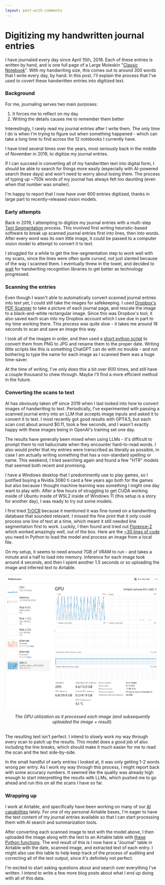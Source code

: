 ```yaml
---
layout: post-with-comments
---
```


# Digitizing my handwritten journal entries

I have journaled every day since April 15th, 2018.
Each of these entries is written by hand, and is one full page of a Large Moleskin "[Classic Notebook](https://www.moleskine.com/en-us/shop/notebooks/the-legendary-notebook/classic-notebook-black-9788883701122.html)".
With my handwriting size, this comes out to around 300 words that I write every day, by hand.
In this post, I'll explain the process that I've used to covert these handwritten entries into digitized text.

### Background

For me, journaling serves two main purposes:

1. It forces me to reflect on my day
1. Writing the details causes me to remember them better

Interestingly, I rarely read my journal entries after I write them.
The only time I do is when I'm trying to figure out when something happened - which can take a long time to find across the 12 notebooks I currently have.

I have tried several times over the years, most seriously back in the middle of November in 2019, to digitize my journal entries.

If I can succeed in converting all of my handwritten text into digital form, I should be able to search for things more easily (especially with AI-powered search these days) and won't need to worry about losing them.
The process of typing up ~750k words of my journal has always felt too daunting (even when that number was smaller).

I'm happy to report that I now have over 600 entries digitized, thanks in large part to recently-released vision models.

### Early attempts

Back in 2019, I attempting to digitize my journal entries with a multi-step [Text Segmentation](https://arthurflor23.medium.com/text-segmentation-b32503ef2613) process.
This involved first writing heuristic-based software to break up scanned journal entries first into lines, then into words.
After every word was its own little image, it could be passed to a computer vision model to attempt to convert it to text.

I struggled for a while to get the line-segmentation step to work well with my scans, since the lines were often quite _curved_, not just slanted because of the way I scanned them.
I eventually threw in the towel, and decided to [wait](https://en.wikipedia.org/wiki/Wait/walk_dilemma) for handwriting recognition libraries to get better as technology progressed.

### Scanning the entries

Even though I wasn't able to automatically convert scanned journal entries into text yet, I could still take the images for safekeeping.
I used [Dropbox's PDF Scanner](https://www.dropbox.com/features/productivity/document-scanner) to take a picture of each journal page, and rescale the image to a black-and-white rectangular image.
Since this was Dropbox's tool, it also saved each scan into my Dropbox account which I use due in part to my time working there.
This process was quite slow - it takes me around 18 seconds to scan and save an image this way.

I took all of the images in order, and then used a [short python script](https://gist.github.com/dwetterau/198123426ce639c70a938aca695ef145) to convert them from PNG to JPG and rename them to the proper date.
Writing little scripts like this is something ChatGPT can do with no trouble - and not bothering to type the name for each image as I scanned them was a huge time-saver.

At the time of writing, I've only does this a bit over 600 times, and still have a couple thousand to chew through.
Maybe I'll find a more efficient method in the future.

### Converting the scans to text

AI has obviously taken off since 2019 when I last looked into how to convert images of handwriting to text.
Periodically, I've experimented with passing a scanned journal entry into an LLM that accepts image inputs and asked it to convert it to text.
I most recently got good results with GPT4.5, but each scan cost about around $0.11, took a few seconds, and I wasn't exactly happy with these images being in OpenAI's training set one day.

The results have generally been mixed when using LLMs - it's difficult to prompt them to not hallucinate when they encounter hard-to-read words.
I also would prefer that my entries were transcribed as literally as possible, in case I am actually writing something that has a non-standard spelling or name.
This weekend, I tried searching again and found a few "HTR" models that seemed both recent and promising.

I have a Windows desktop that I predominently use to play games, so I justified buying a Nvidia 3080 ti card a few years ago both for the games but also because I thought machine learning was something I might one day want to play with.
After a few hours of struggling to get CUDA working inside of Ubuntu inside of WSL2 inside of Windows 11 (this setup is a story for another day), I was ready to try out some models.

I first tried [TrOCR](https://huggingface.co/microsoft/trocr-base-handwritten) because it mentioned it was fine-tuned on a handwriting database that sounded relevant.
I missed the fine print that it only could process one line of text at a time, which meant it still needed line segmentation first to work.
Luckily, I then found and tried out [Florence-2](https://huggingface.co/microsoft/Florence-2-large) which worked amazingly well, out of the box.
Here are the [~30 lines of code](https://gist.github.com/dwetterau/2d02857419293b5545246d0d6fa68b77) you need in Python to load the model and process an image from a local file.

On my setup, it seems to need around 7GB of VRAM to run - and takes a minute and a half to load into memory.
Inference for each image took around 4 seconds, and then I spent another 1.5 seconds or so uploading the image and inferred text to Airtable.

![Image](/assets/css/post_images/processing_journal_entries.png)

<center><i>The GPU utilization as it processed each image (and subsequently uploaded the image + result).</i></center>
<br />

The resulting text isn't perfect.
I intend to slowly work my way through every scan to patch up the results.
This model does a good job of also including the line breaks, which should make it much easier for me to read the scan and the text side-by-side.

In the small handful of early entries I looked at, it was only getting 1-2 words wrong per entry.
As I work my way through this process, I might report back with some accuracy numbers.
It seemed like the quality was already high enough to start interpretting the results with LLMs, which pushed me to go ahead and run this on all the scans I have so far.

### Wrapping up

I work at Airtable, and specifically have been working on many of our [AI capabilities](https://www.airtable.com/platform/ai) lately.
For one of my personal Airtable bases, I'm eager to have the text content of my journal entries available so that I can start processing them with AI search and summarization tools.

After converting each scanned image to text with the model above, I then uploaded the image along with the text to an Airtable table with [these Python functions](https://gist.github.com/dwetterau/7ad292d593ff0f84820f237681372232).
The end result of this is I now have a "Journal" table in Airtable with the date, scanned image, and extracted text of each entry.
I might also use this table to help keep track of the process of auditing and correcting all of the text output, since it's definitely not perfect.

I'm excited to start asking questions about and search over everything I've written.
I intend to write a few more blog posts about what I end up doing with all of this data.
